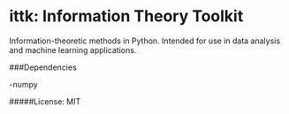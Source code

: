 ittk: Information Theory Toolkit
====

  Information-theoretic methods in Python.  Intended for use in data analysis and machine learning applications.
  
###Dependencies

  -numpy
  
#####License: MIT
  
